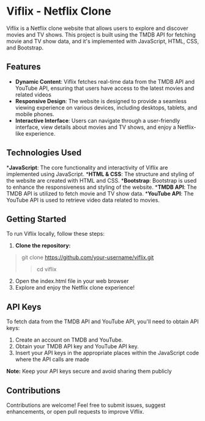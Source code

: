 # Viflix - Netflix Clone

Viflix is a Netflix clone website that allows users to explore and discover movies and TV shows. 
This project is built using the TMDB API for fetching movie and TV show data, and it's implemented with JavaScript, HTML, CSS, and Bootstrap.

## Features

* __Dynamic Content__: Viflix fetches real-time data from the TMDB API and YouTube API, ensuring that users have access to the latest movies and related videos
* __Responsive Design__: The website is designed to provide a seamless viewing experience on various devices, including desktops, tablets, and mobile phones.
* __Interactive Interface__: Users can navigate through a user-friendly interface, view details about movies and TV shows, and enjoy a Netflix-like experience.

## Technologies Used

*__JavaScript__: The core functionality and interactivity of Viflix are implemented using JavaScript.
*__HTML & CSS__: The structure and styling of the website are created with HTML and CSS.
*__Bootstrap__: Bootstrap is used to enhance the responsiveness and styling of the website.
*__TMDB API__: The TMDB API is utilized to fetch movie and TV show data.
*__YouTube API__: The YouTube API is used to retrieve video data related to movies.

## Getting Started

To run Viflix locally, follow these steps:

1. __Clone the repository:__
> git clone https://github.com/your-username/viflix.git
>> cd viflix

2. Open the index.html file in your web browser
3. Explore and enjoy the Netflix clone experience!

## API Keys

To fetch data from the TMDB API and YouTube API, you'll need to obtain API keys:

1. Create an account on TMDB and YouTube.
2. Obtain your TMDB API key and YouTube API key.
3. Insert your API keys in the appropriate places within the JavaScript code where the API calls are made

__Note:__ Keep your API keys secure and avoid sharing them publicly

## Contributions
Contributions are welcome! Feel free to submit issues, suggest enhancements, or open pull requests to improve Viflix.

